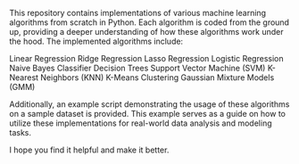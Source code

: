 This repository contains implementations of various machine learning algorithms from scratch in Python. Each algorithm is coded from the ground up, providing a deeper understanding of how these algorithms work under the hood. The implemented algorithms include:

Linear Regression
Ridge Regression
Lasso Regression
Logistic Regression
Naive Bayes Classifier
Decision Trees
Support Vector Machine (SVM)
K-Nearest Neighbors (KNN)
K-Means Clustering
Gaussian Mixture Models (GMM)

Additionally, an example script demonstrating the usage of these algorithms on a sample dataset is provided. This example serves as a guide on how to utilize these implementations for real-world data analysis and modeling tasks.

I hope you find it helpful and make it better.
